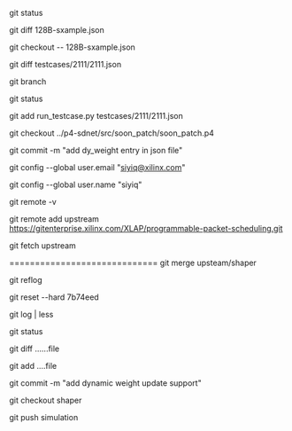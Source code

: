 git status

git diff 128B-sxample.json

git checkout -- 128B-sxample.json

git diff testcases/2111/2111.json

git branch

git status

git add run_testcase.py testcases/2111/2111.json

git checkout ../p4-sdnet/src/soon_patch/soon_patch.p4

git commit -m "add dy_weight entry in json file"

git config --global user.email "siyiq@xilinx.com"

git config --global user.name "siyiq"

git remote -v

git remote add upstream https://gitenterprise.xilinx.com/XLAP/programmable-packet-scheduling.git

git fetch upstream

=============================
git merge upsteam/shaper

git reflog

git reset --hard 7b74eed

git log | less

git status

git diff ......file

git add ....file

git commit -m "add dynamic weight update support"

git checkout shaper

git push simulation

